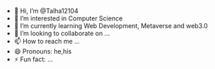 - 👋 Hi, I’m @Talha12104
- 👀 I’m interested in Computer Science
- 🌱 I’m currently learning Web Development, Metaverse and web3.0
- 💞️ I’m looking to collaborate on ...
- 📫 How to reach me ...
- 😄 Pronouns: he,his
- ⚡ Fun fact: ...

<!---
Talha12104/Talha12104 is a ✨ special ✨ repository because its `README.md` (this file) appears on your GitHub profile.
You can click the Preview link to take a look at your changes.
--->
